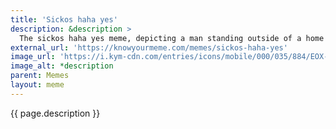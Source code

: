 ```yaml
---
title: 'Sickos haha yes'
description: &description > 
  The sickos haha yes meme, depicting a man standing outside of a home and looking in, from the perspective of someone inside. The man is saying "Yes... Hahaha... Yes!" to denote enthusiasm.
external_url: 'https://knowyourmeme.com/memes/sickos-haha-yes' 
image_url: 'https://i.kym-cdn.com/entries/icons/mobile/000/035/884/EOX-xFuWsAAjRJh_(1).jpg'
image_alt: *description
parent: Memes
layout: meme
---
```


{{ page.description }}